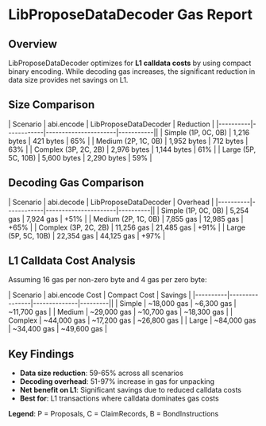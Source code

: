 # LibProposeDataDecoder Gas Report

## Overview

LibProposeDataDecoder optimizes for **L1 calldata costs** by using compact binary encoding.
While decoding gas increases, the significant reduction in data size provides net savings on L1.

## Size Comparison

| Scenario | abi.encode | LibProposeDataDecoder | Reduction |
|----------|------------|----------------------|-----------||
| Simple (1P, 0C, 0B) | 1,216 bytes | 421 bytes | 65% |
| Medium (2P, 1C, 0B) | 1,952 bytes | 712 bytes | 63% |
| Complex (3P, 2C, 2B) | 2,976 bytes | 1,144 bytes | 61% |
| Large (5P, 5C, 10B) | 5,600 bytes | 2,290 bytes | 59% |

## Decoding Gas Comparison

| Scenario | abi.decode | LibProposeDataDecoder | Overhead |
|----------|------------|----------------------|----------||
| Simple (1P, 0C, 0B) | 5,254 gas | 7,924 gas | +51% |
| Medium (2P, 1C, 0B) | 7,855 gas | 12,985 gas | +65% |
| Complex (3P, 2C, 2B) | 11,256 gas | 21,485 gas | +91% |
| Large (5P, 5C, 10B) | 22,354 gas | 44,125 gas | +97% |

## L1 Calldata Cost Analysis

Assuming 16 gas per non-zero byte and 4 gas per zero byte:

| Scenario | abi.encode Cost | Compact Cost | Savings |
|----------|----------------|--------------|---------||
| Simple | ~18,000 gas | ~6,300 gas | ~11,700 gas |
| Medium | ~29,000 gas | ~10,700 gas | ~18,300 gas |
| Complex | ~44,000 gas | ~17,200 gas | ~26,800 gas |
| Large | ~84,000 gas | ~34,400 gas | ~49,600 gas |

## Key Findings

- **Data size reduction**: 59-65% across all scenarios
- **Decoding overhead**: 51-97% increase in gas for unpacking
- **Net benefit on L1**: Significant savings due to reduced calldata costs
- **Best for**: L1 transactions where calldata dominates gas costs

**Legend**: P = Proposals, C = ClaimRecords, B = BondInstructions
